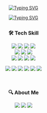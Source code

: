 <div align="center">

[![Typing SVG](https://readme-typing-svg.demolab.com?font=Fira+Code&weight=700&size=28&duration=1&pause=1&color=5E6EF7&center=true&vCenter=true&repeat=false&width=435&lines=I'm+SectionR0+%5E-%5E)](https://git.io/typing-svg)
  
[![Typing SVG](https://readme-typing-svg.demolab.com?font=Fira+Code&size=24&pause=1000&color=484EF7&center=true&vCenter=true&width=435&lines=JAVA%2FKotiln+Backend+Developer;Enjoying+Development+process;Always+learning+new+things)](https://git.io/typing-svg)

##



<h3 align="center">🛠 Tech Skill</h3>

<p align="center">
  <img src="https://img.shields.io/badge/SpringBoot-6DB33F?style=flat-square&logo=SpringBoot&logoColor=white"/></a>
  <img src="https://img.shields.io/badge/Spring_Data_JPA-6DB33F?style=flat-square&logo=Spring&logoColor=white"/></a>
  <img src="https://img.shields.io/badge/Spring_Security-6DB33F?style=flat-square&logo=SpringSecurity&logoColor=white"/></a>
  <img src="https://img.shields.io/badge/JUnit5-25A162?style=flat-square&logo=JUnit5&logoColor=white"/></a>
  <br>
  <img src="https://img.shields.io/badge/Mysql-4479A1?style=flat-square&logo=MySql&logoColor=white"/></a> 
  <img src="https://img.shields.io/badge/PostgreSQL-4169E1?style=flat-square&logo=PostgreSQL&logoColor=white"/></a> 
  <img src="https://img.shields.io/badge/oracle-F80000?style=flat-square&logo=oracle&logoColor=white"/></a>
  <br>
  <img src="https://img.shields.io/badge/Docker-2496ED?style=flat-square&logo=Docker&logoColor=white"/></a>
  <img src="https://img.shields.io/badge/Amazon_AWS-232F3E?style=flat-square&logo=AmazonAWS&logoColor=white"/></a>
  <img src="https://img.shields.io/badge/GitHub_Actions-2088FF?style=flat-square&logo=GitHubActions&logoColor=white"/></a>
  <img src="https://img.shields.io/badge/Jenkins-D24939?style=flat-square&logo=Jenkins&logoColor=white"/></a>

  <img src="https://img.shields.io/badge/Notion-000000?style=flat-square&logo=Notion&logoColor=white"/></a>
  <img src="https://img.shields.io/badge/Jira-0052CC?style=flat-square&logo=Jira&logoColor=white"/>
  <img src="https://img.shields.io/badge/Slack-4A154B?style=flat-square&logo=Slack&logoColor=white"/>
  <img src="https://img.shields.io/badge/Figma-F24E1E?style=flat-square&logo=Figma&logoColor=white"/>
  <img src="https://img.shields.io/badge/♡ Swit.io-FF585D?style=flat-square&logo=Swit.io&logoColor=white"/>
    <img src="https://img.shields.io/badge/D! Dooray-125DE6?style=flat-square&logo=Dooray&logoColor=white"/>
  
</p>
<br>
 
<h3 align="center">🔍 About Me</h3>
<a href=""><img src="https://img.shields.io/badge/portfolio-FF9800?style=square&logo=Micro.blog&logoColor=white"></a>
<a href=""><img src="https://img.shields.io/badge/Blog-20C997?style=square&logo=velog&logoColor=white"></a>
<a href="mailto:sectionr0@gmail.com"><img src="https://img.shields.io/badge/Gmail-EA4335?style=square&logo=GMAIL&logoColor=white"></a>


</div>


<!-- <br>
<h3 align="center">🥇My Stats</h3>


| <img align="center" src="https://github-readme-stats.vercel.app/api?username=sectionr0&show_icons=true&theme=slateorange" alt="github stats" /></a> | <img align="center" src="https://github-readme-stats.vercel.app/api/top-langs/?username=sectionr0&layout=compact&theme=" /></a> |
| ------------- | ------------- |
 -->

